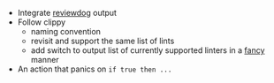
* Integrate [reviewdog](https://github.com/reviewdog/reviewdog#installation) output
* Follow clippy
  * naming convention
  * revisit and support the same list of lints
  * add switch to output list of currently supported linters in a [fancy](https://rust-lang.github.io/rust-clippy/master/index.html) manner
* An action that panics on `if true then ...`
